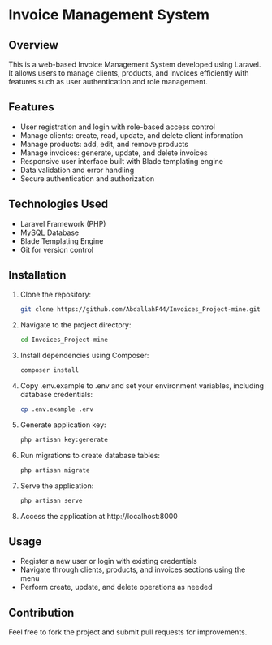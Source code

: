 # Invoice Management System

## Overview
This is a web-based Invoice Management System developed using Laravel. It allows users to manage clients, products, and invoices efficiently with features such as user authentication and role management.

## Features
- User registration and login with role-based access control  
- Manage clients: create, read, update, and delete client information  
- Manage products: add, edit, and remove products  
- Manage invoices: generate, update, and delete invoices  
- Responsive user interface built with Blade templating engine  
- Data validation and error handling  
- Secure authentication and authorization

## Technologies Used
- Laravel Framework (PHP)  
- MySQL Database  
- Blade Templating Engine  
- Git for version control

## Installation
1. Clone the repository:
   ```bash
   git clone https://github.com/AbdallahF44/Invoices_Project-mine.git
   ```
2. Navigate to the project directory:
    ```bash
    cd Invoices_Project-mine
    ```
3. Install dependencies using Composer:
    ```bash
    composer install
    ```
4. Copy .env.example to .env and set your environment variables, including database credentials:
    ```bash
    cp .env.example .env
    ```
5. Generate application key:
    ```bash
    php artisan key:generate
    ```
6. Run migrations to create database tables:
    ```bash
    php artisan migrate
    ```
7. Serve the application:
    ```bash
    php artisan serve
    ```
8. Access the application at http://localhost:8000

## Usage
- Register a new user or login with existing credentials
- Navigate through clients, products, and invoices sections using the menu
- Perform create, update, and delete operations as needed

## Contribution
Feel free to fork the project and submit pull requests for improvements.
